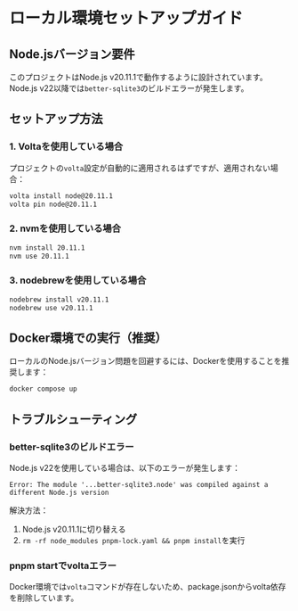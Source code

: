 # ローカル環境セットアップガイド

## Node.jsバージョン要件

このプロジェクトはNode.js v20.11.1で動作するように設計されています。
Node.js v22以降では`better-sqlite3`のビルドエラーが発生します。

## セットアップ方法

### 1. Voltaを使用している場合

プロジェクトの`volta`設定が自動的に適用されるはずですが、適用されない場合：

```bash
volta install node@20.11.1
volta pin node@20.11.1
```

### 2. nvmを使用している場合

```bash
nvm install 20.11.1
nvm use 20.11.1
```

### 3. nodebrewを使用している場合

```bash
nodebrew install v20.11.1
nodebrew use v20.11.1
```

## Docker環境での実行（推奨）

ローカルのNode.jsバージョン問題を回避するには、Dockerを使用することを推奨します：

```bash
docker compose up
```

## トラブルシューティング

### better-sqlite3のビルドエラー

Node.js v22を使用している場合は、以下のエラーが発生します：

```
Error: The module '...better-sqlite3.node' was compiled against a different Node.js version
```

解決方法：
1. Node.js v20.11.1に切り替える
2. `rm -rf node_modules pnpm-lock.yaml && pnpm install`を実行

### pnpm startでvoltaエラー

Docker環境では`volta`コマンドが存在しないため、package.jsonからvolta依存を削除しています。